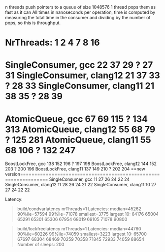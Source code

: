 n threads push pointers to a queue of size 1048576
1 thread pops them as fast as it can
All times in nanoseconds per operation, time is computed by measuring
the total time in the consumer and dividing by the number of pops,
so this is throughput.

NrThreads:                      1       2       4       7       8       16
=============================================================================
SingleConsumer, gcc             22      37      29      ?       27      31
SingleConsumer, clang12         21      37      33      ?       28      33
SingleConsumer, clang11         21      38      35      ?       28      39
=============================================================================
AtomicQueue, gcc                67      69      115     ?      134     313
AtomicQueue, clang12            55      68      79      ?      125     281
AtomicQueue, clang11            55      68      106     ?      132     247
=============================================================================
BoostLockFree, gcc              138     152     196     ?      197     198
BoostLockFree, clang12          144     152     203     ?      200     196
BoostLockFree, clang11          137     149     210     ?      202     204
==new version================================================================
SingleConsumer, gcc             11      27      26      24      22      24
SingleConsumer, clang12         11      28      26      24      21      22
SingleConsumer, clang11         10      27      27      24      22      22



Latency:

> build/condvarlatency
nrThreads=1
Latencies: median=45262 90%ile=57594 99%ile=71078 smallest=3775
largest 10: 64176 65004 65291 65301 65306 67954 68019 69105 71078 90800

> build/lockfreelatency
nrThreads=1
Latencies: median=44760 90%ile=60226 99%ile=74059 smallest=3223
largest 10: 65700 67697 68304 68469 70259 70358 71845 72933 74059 88654
Number of sleeps: 200


